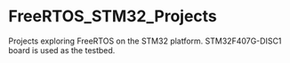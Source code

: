 # FreeRTOS_STM32_Projects
Projects exploring FreeRTOS on the STM32 platform.
STM32F407G-DISC1 board is used as the testbed.
